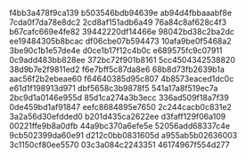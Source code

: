 f4bb3a478f9ca139
b503546bdb94639e
ab94d4fbbaaabf8e
7cda0f7da78e8dc2
2cd8af151adb6a49
76a84c8af628c4f3
b67cafc669e4fe82
39442220df14466e
98042bd38c2ba2dc
ee19484305b8bcac
df06cbe07b594473
10afa9be0f5468a2
3be90c1b1e57de4e
d0ce1b17f12c4b0c
e689575fc9c07911
0c9add483bb828ee
372bc72f901b8161
5cc4504342538820
38d9b7e2f9811ed2
f6e7bff5c87da8e6
68b8d73fb2639b1a
aac56f2b2ebeae60
f64640385d95c807
4b8573eaced1dc0c
e61d1f198913d971
dbf5658c3b9878f5
541a17a8f519ec7a
2bc9d1a0146e955d
85d1ca274a3b3ecc
336ad509f18a7f39
0de459bd1af91847
eefc8684895e7650
2c244cacb0c831e2
3a2a56d30efdded0
b201d435ca2622ee
d3faff129f06a109
00221ffe9b8a0dfb
44a9bc370a6efe5e
52056add68337c4e
9cb502399da60e91
d212c0bb0831605d
a955ab5b02636003
3c1150cf80ee5570
03c3a084c2243351
46174967f554d277

